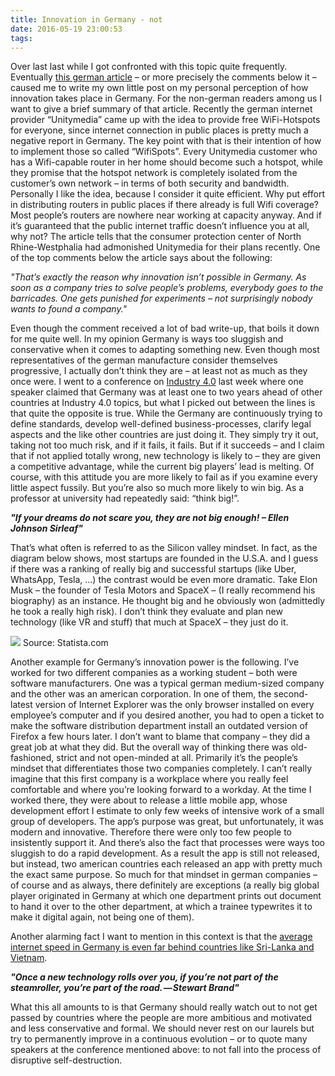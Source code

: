 ```yaml
---
title: Innovation in Germany - not
date: 2016-05-19 23:00:53
tags:
---
```


Over last last while I got confronted with this topic quite frequently. Eventually [this german article](http://t3n.de/news/hotspots-unitymedia-abgemahnt-707512/) – or more precisely the comments below it – caused me to write my own little post on my personal perception of how innovation takes place in Germany. For the non-german readers among us I want to give a brief summary of that article. Recently the german internet provider “Unitymedia” came up with the idea to provide free WiFi-Hotspots for everyone, since internet connection in public places is pretty much a negative report in Germany. The key point with that is their intention of how to implement those so called “WifiSpots”. Every Unitymedia customer who has a Wifi-capable router in her home should become such a hotspot, while they promise that the hotspot network is completely isolated from the customer’s own network – in terms of both security and bandwidth. Personally I like the idea, because I consider it quite efficient. Why put effort in distributing routers in public places if there already is full Wifi coverage? Most people’s routers are nowhere near working at capacity anyway. And if it’s guaranteed that the public internet traffic doesn’t influence you at all, why not? The article tells that the consumer protection center of North Rhine-Westphalia had admonished Unitymedia for their plans recently. One of the top comments below the article says about the following:

*"That’s exactly the reason why innovation isn’t possible in Germany. As soon as a company tries to solve people’s problems, everybody goes to the barricades. One gets punished for experiments – not surprisingly nobody wants to found a company."*

Even though the comment received a lot of bad write-up, that boils it down for me quite well. In my opinion Germany is ways too sluggish and conservative when it comes to adapting something new. Even though most representatives of the german manufacture consider themselves progressive, I actually don’t think they are – at least not as much as they once were. I went to a conference on [Industry 4.0](https://en.wikipedia.org/wiki/Industry_4.0) last week where one speaker claimed that Germany was at least one to two years ahead of other countries at Industry 4.0 topics, but what I picked out between the lines is that quite the opposite is true. While the Germany are continuously trying to define standards, develop well-defined business-processes, clarify legal aspects and the like other countries are just doing it. They simply try it out, taking not too much risk, and if it fails, it fails. But if it succeeds – and I claim that if not applied totally wrong, new technology is likely to – they are given a competitive advantage, while the current big players’ lead is melting. Of course, with this attitude you are more likely to fail as if you examine every little aspect fussily. But you’re also so much more likely to win big. As a professor at university had repeatedly said: “think big!”.

***"If your dreams do not scare you, they are not big enough! – Ellen Johnson Sirleaf"***

That’s what often is referred to as the Silicon valley mindset. In fact, as the diagram below shows, most startups are founded in the U.S.A. and I guess if there was a ranking of really big and successful startups (like Uber, WhatsApp, Tesla, …) the contrast would be even more dramatic. Take Elon Musk – the founder of Tesla Motors and SpaceX – (I really recommend his biography) as an instance. He thought big and he obviously won (admittedly he took a really high risk). I don’t think they evaluate and plan new technology (like VR and stuff) that much at SpaceX – they just do it.

[![](/images/statista.png)](http://www.statista.com/statistics/268786/start-ups-in-leading-economic-nations/)
Source: Statista.com

Another example for Germany’s innovation power is the following. I’ve worked for two different companies as a working student – both were software manufacturers. One was a typical german medium-sized company and the other was an american corporation. In one of them, the second-latest version of Internet Explorer was the only browser installed on every employee’s computer and if you desired another, you had to open a ticket to make the software distribution department install an outdated version of Firefox a few hours later. I don’t want to blame that company – they did a great job at what they did. But the overall way of thinking there was old-fashioned, strict and not open-minded at all. Primarily it’s the people’s mindset that differentiates those two companies completely. I can’t really imagine that this first company is a workplace where you really feel comfortable and where you’re looking forward to a workday. At the time I worked there, they were about to release a little mobile app, whose development effort I estimate to only few weeks of intensive work of a small group of developers. The app’s purpose was great, but unfortunately, it was modern and innovative. Therefore there were only too few people to insistently support it. And there’s also the fact that processes were ways too sluggish to do a rapid development. As a result the app is still not released, but instead, two american countries each released an app with pretty much the exact same purpose. So much for that mindset in german companies – of course and as always, there definitely are exceptions (a really big global player originated in Germany at which one department prints out document to hand it over to the other department, at which a trainee typewrites it to make it digital again, not being one of them).

Another alarming fact I want to mention in this context is that the [average internet speed in Germany is even far behind countries like Sri-Lanka and Vietnam](https://en.wikipedia.org/wiki/List_of_countries_by_Internet_connection_speeds#Akamai_Q3_2015_rankings).

***"Once a new technology rolls over you, if you’re not part of the steamroller, you’re part of the road. — Stewart Brand"***

What this all amounts to is that Germany should really watch out to not get passed by countries where the people are more ambitious and motivated and less conservative and formal. We should never rest on our laurels but try to permanently improve in a continuous evolution – or to quote many speakers at the conference mentioned above: to not fall into the process of disruptive self-destruction.